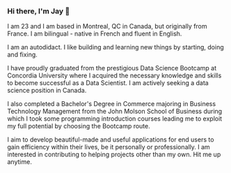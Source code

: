 ### Hi there, I'm Jay 👋

I am 23 and I am based in Montreal, QC in Canada, but originally from France.
I am bilingual - native in French and fluent in English.

I am an autodidact. I like building and learning new things by starting, doing and fixing.

I have proudly graduated from the prestigious Data Science Bootcamp at Concordia University where I acquired the necessary knowledge and skills to become successful as a Data Scientist. I am actively seeking a data science position in Canada.

I also completed a Bachelor's Degree in Commerce majoring in Business Technology Management from the John Molson School of Business during which I took some programming introduction courses leading me to exploit my full potential by choosing the Bootcamp route.

I aim to develop beautiful-made and useful applications for end users to gain efficiency within their lives, be it personally or professionally.
I am interested in contributing to helping projects other than my own. Hit me up anytime.
<!--
**jordanjbanal/jordanjbanal** is a ✨ _special_ ✨ repository because its `README.md` (this file) appears on your GitHub profile.

Here are some ideas to get you started:

- 🔭 I’m currently working on ...
- 🌱 I’m currently learning ...
- 👯 I’m looking to collaborate on ...
- 🤔 I’m looking for help with ...
- 💬 Ask me about ...
- 📫 How to reach me: ...
- 😄 Pronouns: ...
- ⚡ Fun fact: ...

I am interested in mobile app development and video game development. 
My goal is to become a Back-End Developer.
I am currently learning C# and building project with Visual Studio.

My very first project in programming is called tetechercheuse.sln which is a Windows Form Application I built for my photographer girlfriend. She wanted to be able to record the models she is working with into a database and search through them according to some criteria such as location and eye color. My application does just that: It helps her retrieve her previously inserted model information with criteria-filtering queries.
-->
